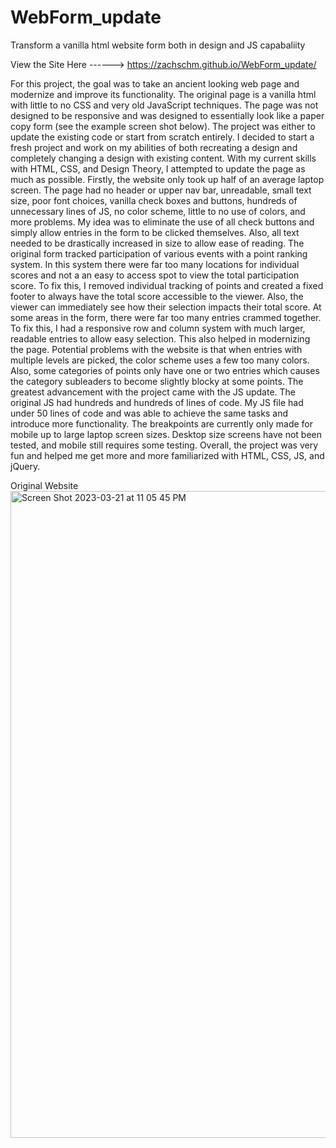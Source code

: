# WebForm_update
Transform a vanilla html website form both in design and JS capabaliity

View the Site Here ------> https://zachschm.github.io/WebForm_update/

For this project, the goal was to take an ancient looking web page and modernize and improve its functionality. The original page is a vanilla html with little to no CSS and very old JavaScript techniques. The page was not designed to be responsive and was designed to essentially look like a paper copy form (see the example screen shot below). The project was either to update the existing code or start from scratch entirely. I decided to start a fresh project and work on my abilities of both recreating a design and completely changing a design with existing content. With my current skills with HTML, CSS, and Design Theory, I attempted to update the page as much as possible. Firstly, the website only took up half of an average laptop screen. The page had no header or upper nav bar, unreadable, small text size, poor font choices, vanilla check boxes and buttons, hundreds of unnecessary lines of JS, no color scheme, little to no use of colors, and more problems. My idea was to eliminate the use of all check buttons and simply allow entries in the form to be clicked themselves. Also, all text needed to be drastically increased in size to allow ease of reading. The original form tracked participation of various events with a point ranking system. In this system there were far too many locations for individual scores and not a an easy to access spot to view the total participation score. To fix this, I removed individual tracking of points and created a fixed footer to always have the total score accessible to the viewer. Also, the viewer can immediately see how their selection impacts their total score. At some areas in the form, there were far too many entries crammed together. To fix this, I had a responsive row and column system with much larger, readable entries to allow easy selection. This also helped in modernizing the page. Potential problems with the website is that when entries with multiple levels are picked, the color scheme uses a few too many colors. Also, some categories of points only have one or two entries which causes the category subleaders to become slightly blocky at some points. The greatest advancement with the project came with the JS update. The original JS had hundreds and hundreds of lines of code. My JS file had under 50 lines of code and was able to achieve the same tasks and introduce more functionality. The breakpoints are currently only made for mobile up to large laptop screen sizes. Desktop size screens have not been tested, and mobile still requires some testing. Overall, the project was very fun and helped me get more and more familiarized with HTML, CSS, JS, and jQuery. 

Original Website
<img width="1035" alt="Screen Shot 2023-03-21 at 11 05 45 PM" src="https://user-images.githubusercontent.com/102704926/226799548-94232949-f390-4b1e-a2b2-d8b950670236.png">
